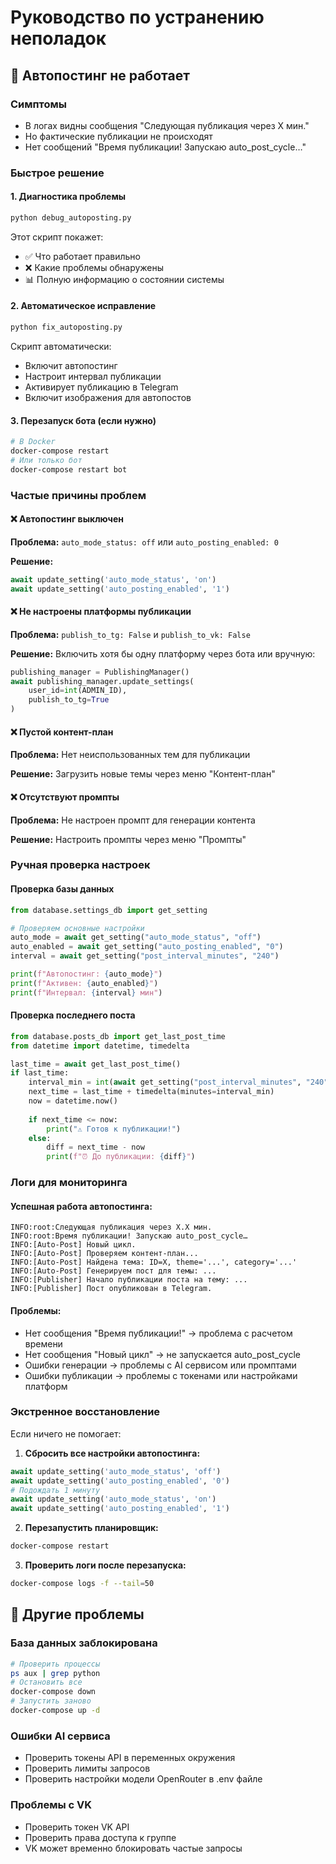 # Руководство по устранению неполадок

## 🚨 Автопостинг не работает

### Симптомы
- В логах видны сообщения "Следующая публикация через X мин."
- Но фактические публикации не происходят
- Нет сообщений "Время публикации! Запускаю auto_post_cycle…"

### Быстрое решение

#### 1. Диагностика проблемы
```bash
python debug_autoposting.py
```

Этот скрипт покажет:
- ✅ Что работает правильно
- ❌ Какие проблемы обнаружены
- 📊 Полную информацию о состоянии системы

#### 2. Автоматическое исправление
```bash
python fix_autoposting.py
```

Скрипт автоматически:
- Включит автопостинг
- Настроит интервал публикации
- Активирует публикацию в Telegram
- Включит изображения для автопостов

#### 3. Перезапуск бота (если нужно)
```bash
# В Docker
docker-compose restart
# Или только бот
docker-compose restart bot
```

### Частые причины проблем

#### ❌ Автопостинг выключен
**Проблема:** `auto_mode_status: off` или `auto_posting_enabled: 0`

**Решение:**
```python
await update_setting('auto_mode_status', 'on')
await update_setting('auto_posting_enabled', '1')
```

#### ❌ Не настроены платформы публикации
**Проблема:** `publish_to_tg: False` и `publish_to_vk: False`

**Решение:** Включить хотя бы одну платформу через бота или вручную:
```python
publishing_manager = PublishingManager()
await publishing_manager.update_settings(
    user_id=int(ADMIN_ID),
    publish_to_tg=True
)
```

#### ❌ Пустой контент-план
**Проблема:** Нет неиспользованных тем для публикации

**Решение:** Загрузить новые темы через меню "Контент-план"

#### ❌ Отсутствуют промпты
**Проблема:** Не настроен промпт для генерации контента

**Решение:** Настроить промпты через меню "Промпты"

### Ручная проверка настроек

#### Проверка базы данных
```python
from database.settings_db import get_setting

# Проверяем основные настройки
auto_mode = await get_setting("auto_mode_status", "off")
auto_enabled = await get_setting("auto_posting_enabled", "0")
interval = await get_setting("post_interval_minutes", "240")

print(f"Автопостинг: {auto_mode}")
print(f"Активен: {auto_enabled}")
print(f"Интервал: {interval} мин")
```

#### Проверка последнего поста
```python
from database.posts_db import get_last_post_time
from datetime import datetime, timedelta

last_time = await get_last_post_time()
if last_time:
    interval_min = int(await get_setting("post_interval_minutes", "240"))
    next_time = last_time + timedelta(minutes=interval_min)
    now = datetime.now()
    
    if next_time <= now:
        print("⚠️ Готов к публикации!")
    else:
        diff = next_time - now
        print(f"⏰ До публикации: {diff}")
```

### Логи для мониторинга

#### Успешная работа автопостинга:
```
INFO:root:Следующая публикация через X.X мин.
INFO:root:Время публикации! Запускаю auto_post_cycle…
INFO:[Auto-Post] Новый цикл.
INFO:[Auto-Post] Проверяем контент-план...
INFO:[Auto-Post] Найдена тема: ID=X, theme='...', category='...'
INFO:[Auto-Post] Генерируем пост для темы: ...
INFO:[Publisher] Начало публикации поста на тему: ...
INFO:[Publisher] Пост опубликован в Telegram.
```

#### Проблемы:
- Нет сообщения "Время публикации!" → проблема с расчетом времени
- Нет сообщения "Новый цикл" → не запускается auto_post_cycle
- Ошибки генерации → проблемы с AI сервисом или промптами
- Ошибки публикации → проблемы с токенами или настройками платформ

### Экстренное восстановление

Если ничего не помогает:

1. **Сбросить все настройки автопостинга:**
```python
await update_setting('auto_mode_status', 'off')
await update_setting('auto_posting_enabled', '0')
# Подождать 1 минуту
await update_setting('auto_mode_status', 'on')
await update_setting('auto_posting_enabled', '1')
```

2. **Перезапустить планировщик:**
```bash
docker-compose restart
```

3. **Проверить логи после перезапуска:**
```bash
docker-compose logs -f --tail=50
```

## 🔧 Другие проблемы

### База данных заблокирована
```bash
# Проверить процессы
ps aux | grep python
# Остановить все
docker-compose down
# Запустить заново
docker-compose up -d
```

### Ошибки AI сервиса
- Проверить токены API в переменных окружения
- Проверить лимиты запросов
- Проверить настройки модели OpenRouter в .env файле

### Проблемы с VK
- Проверить токен VK API
- Проверить права доступа к группе
- VK может временно блокировать частые запросы 